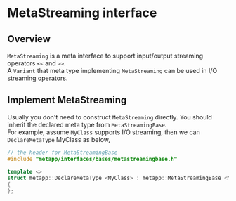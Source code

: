 [//]: # (Auto generated file, don't modify this file.)

# MetaStreaming interface

## Overview

`MetaStreaming` is a meta interface to support input/output streaming operators `<<` and `>>`.  
A `Variant` that meta type implementing `MetaStreaming` can be used in I/O streaming operators.  

## Implement MetaStreaming

Usually you don't need to construct `MetaStreaming` directly. You should inherit the declared meta type from `MetaStreamingBase`.  
For example, assume `MyClass` supports I/O streaming, then we can `DeclareMetaType` MyClass as below,  

```c++
// the header for MetaStreamingBase
#include "metapp/interfaces/bases/metastreamingbase.h"

template <>
struct metapp::DeclareMetaType <MyClass> : metapp::MetaStreamingBase <MyClass>
{
};
```
